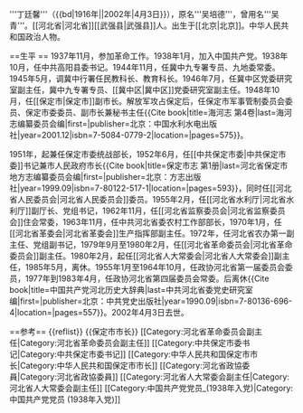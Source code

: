 '''丁廷馨'''（{{bd|1916年||2002年|4月3日}}），原名'''吴培德'''，曾用名'''吴青'''。[[河北省|河北省]][[武强县|武强县]]人。出生于[[北京|北京]]。中华人民共和国政治人物。

==生平 ==
1937年11月，参加革命工作。1938年1月，加入中国共产党。1938年10月，任中共高阳县委书记。1944年11月，任冀中九专署专员、九地委常委。1945年5月，调冀中行署任民教科长、教育科长。1946年7月，任冀中区党委研究室副主任，冀中九专署专员、[[冀中区|冀中区]]党委研究室副主任。1948年10月，任[[保定市|保定市]]副市长。解放军攻占保定后，任保定市军事管制委员会委员、保定市委委员、副市长兼秘书主任<ref>{{Cite book|title=海河志 第4卷|last=海河志编纂委员会编|first=|publisher=北京：中国水利水电出版社|year=2001.12|isbn=7-5084-0779-2|location=|pages=575}}</ref>。

1951年，起兼任保定市委统战部长，1952年6月，任[[中共保定市委|中共保定市委]]书记兼市人民政府市长<ref>{{Cite book|title=保定市志 第1册|last=河北省保定市地方志编纂委员会编|first=|publisher=北京：方志出版社|year=1999.09|isbn=7-80122-517-1|location=|pages=593}}</ref>，同时任[[河北省人民委员会|河北省人民委员会]]委员。1955年2月，任[[河北省水利厅|河北省水利厅]]副厅长、党组书记，1962年11月，任[[河北省监察委员会|河北省监察委员会]]住会常委，1963年11月，任中共河北省委农村工作部部长，1970年1月，任[[河北省革委会|河北省革委会]]生产指挥部副主任。1972年，任河北省农办第一副主任、党组副书记，1979年9月至1980年2月，任[[河北省革命委员会|河北省革命委员会]]副主任。1980年2月，起任[[河北省人大常委会|河北省人大常委会]]副主任，1985年5月，离休。1955年1月至1964年10月，任政协河北省第一届委员会委员，1977年到1983年4月，任政协河北省第四届委员会常委。后离休<ref>{{Cite book|title=中国共产党河北历史大辞典|last=中共河北省委党史研究室编|first=|publisher=北京：中共党史出版社|year=1990.09|isbn=7-80136-696-4|location=|pages=557}}</ref>。2002年4月3日去世。

==参考==
{{reflist}}
{{保定市市长}}
[[Category:河北省革命委员会副主任|Category:河北省革命委员会副主任]]
[[Category:中共保定市委书记|Category:中共保定市委书记]]
[[Category:中华人民共和国保定市市长|Category:中华人民共和国保定市市长]]
[[Category:河北省政協委員|Category:河北省政協委員]]
[[Category:河北省人大常委会副主任|Category:河北省人大常委会副主任]]
[[Category:中国共产党党员_(1938年入党)|Category:中国共产党党员 (1938年入党)]]